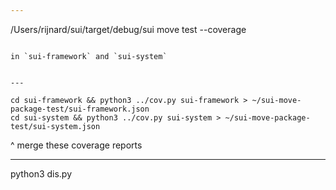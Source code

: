 ```yaml
---

```
/Users/rijnard/sui/target/debug/sui move test --coverage
```

in `sui-framework` and `sui-system`


---
```


```
cd sui-framework && python3 ../cov.py sui-framework > ~/sui-move-package-test/sui-framework.json
cd sui-system && python3 ../cov.py sui-system > ~/sui-move-package-test/sui-system.json
```

^ merge these coverage reports

---

python3 dis.py
